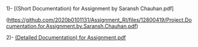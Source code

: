 1)- [(Short Documentation) for Assignment by Saransh Chauhan.pdf]

(https://github.com/2020b0101131/Assignment_RI/files/12800419/Project.Documentation.for.Assignment.by.Saransh.Chauhan.pdf)

2)- [(Detailed Documentation) for Assignment.pdf](https://github.com/2020b0101131/Assignment_RI/files/12800418/Detailed.Project.Documentation.for.Assignment.pdf)
